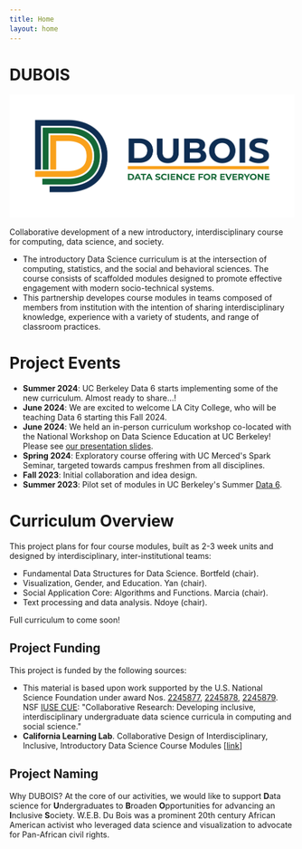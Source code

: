 ```yaml
---
title: Home
layout: home
---
```


# DUBOIS

![DUBOIS logo](logo.png)

Collaborative development of a new introductory, interdisciplinary course for computing, data science, and society.
* The introductory Data Science curriculum is at the intersection of computing, statistics, and the social and behavioral sciences. The course consists of scaffolded modules designed to promote effective engagement with modern socio-technical systems.
* This partnership developes course modules in teams composed of members from institution with the intention of sharing interdisciplinary knowledge, experience with a variety of students, and range of classroom practices.

# Project Events

* **Summer 2024**: UC Berkeley Data 6 starts implementing some of the new curriculum. Almost ready to share...!
* **June 2024**: We are excited to welcome LA City College, who will be teaching Data 6 starting this Fall 2024.
* **June 2024**: We held an in-person curriculum workshop co-located with the National Workshop on Data Science Education at UC Berkeley! Please see [our presentation slides](https://docs.google.com/presentation/d/1wU6hVHxOwugU3N49k4ytHgdJ1XXrirn-dpu_wbpaYmk/edit?usp=sharing).
* **Spring 2024**: Exploratory course offering with UC Merced's Spark Seminar, targeted towards campus freshmen from all disciplines.
* **Fall 2023**: Initial collaboration and idea design.
* **Summer 2023**: Pilot set of modules in UC Berkeley's Summer [Data 6](https://data6.org/su23/).

# Curriculum Overview

This project plans for four course modules, built as 2-3 week units and designed by interdisciplinary, inter-institutional teams:
* Fundamental Data Structures for Data Science. Bortfeld (chair).
* Visualization, Gender, and Education. Yan (chair).
* Social Application Core: Algorithms and Functions. Marcia (chair).
* Text processing and data analysis. Ndoye (chair).

Full curriculum to come soon!

## Project Funding
This project is funded by the following sources:
* This material is based upon work supported by the U.S. National Science Foundation under award Nos. [2245877](https://www.nsf.gov/awardsearch/showAward?AWD_ID=2245877), [2245878](https://www.nsf.gov/awardsearch/showAward?AWD_ID=2245878), [2245879](https://www.nsf.gov/awardsearch/showAward?AWD_ID=2245879). NSF [IUSE CUE](https://new.nsf.gov/funding/opportunities/improving-undergraduate-stem-education-computing): "Collaborative Research: Developing inclusive, interdisciplinary undergraduate data science curricula in computing and social science."
* **California Learning Lab**. Collaborative Design of Interdisciplinary, Inclusive, Introductory Data Science Course Modules \[[link](https://calearninglab.org/project/collaborative-design-of-interdisciplinary-inclusive-introductory-data-science-course-modules/)\]

## Project Naming

Why DUBOIS? At the core of our activities, we would like to support **D**ata science for **U**ndergraduates to **B**roaden **O**pportunities for advancing an **I**nclusive **S**ociety. W.E.B. Du Bois was a prominent 20th century African American activist who leveraged data science and visualization to advocate for Pan-African civil rights.
